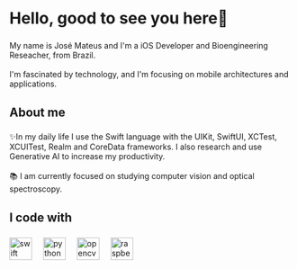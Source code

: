 <h1 align="left">Hello, good to see you here👋</h1>

###

<p align="left">My name is José Mateus and I'm a iOS Developer and Bioengineering Reseacher, from Brazil.<br><br>I'm fascinated by technology, and I'm focusing on mobile architectures and applications.</p>

###

<h2 align="left">About me</h2>

###

<p align="left">✨In my daily life I use the Swift language with the UIKit, SwiftUI, XCTest, XCUITest, Realm and CoreData frameworks. I also research and use Generative AI to increase my productivity.<br><br>📚 I am currently focused on studying computer vision and optical spectroscopy.</p>

###

<h2 align="left">I code with</h2>

###

<div align="left">
  <img src="https://cdn.jsdelivr.net/gh/devicons/devicon/icons/swift/swift-original.svg" height="40" alt="swift logo"  />
  <img width="12" />
  <img src="https://cdn.jsdelivr.net/gh/devicons/devicon/icons/python/python-original.svg" height="40" alt="python logo"  />
  <img width="12" />
  <img src="https://cdn.jsdelivr.net/gh/devicons/devicon/icons/opencv/opencv-original.svg" height="40" alt="opencv logo"  />
  <img width="12" />
  <img src="https://cdn.jsdelivr.net/gh/devicons/devicon/icons/raspberrypi/raspberrypi-original.svg" height="40" alt="raspberrypi logo"  />
</div>

###
